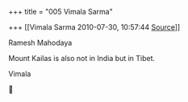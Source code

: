 +++
title = "005 Vimala Sarma"

+++
[[Vimala Sarma	2010-07-30, 10:57:44 [Source](https://groups.google.com/g/samskrita/c/zZIFGW31gKI)]]



Ramesh Mahodaya

Mount Kailas is also not in India but in Tibet.

Vimala



